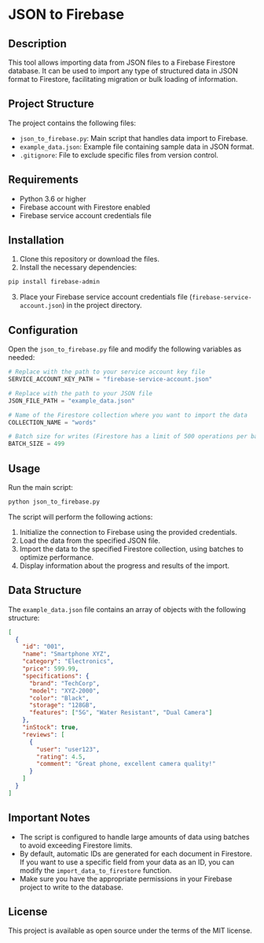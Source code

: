 # JSON to Firebase

## Description

This tool allows importing data from JSON files to a Firebase Firestore database. It can be used to import any type of structured data in JSON format to Firestore, facilitating migration or bulk loading of information.

## Project Structure

The project contains the following files:

- `json_to_firebase.py`: Main script that handles data import to Firebase.
- `example_data.json`: Example file containing sample data in JSON format.
- `.gitignore`: File to exclude specific files from version control.

## Requirements

- Python 3.6 or higher
- Firebase account with Firestore enabled
- Firebase service account credentials file

## Installation

1. Clone this repository or download the files.
2. Install the necessary dependencies:

```bash
pip install firebase-admin
```

3. Place your Firebase service account credentials file (`firebase-service-account.json`) in the project directory.

## Configuration

Open the `json_to_firebase.py` file and modify the following variables as needed:

```python
# Replace with the path to your service account key file
SERVICE_ACCOUNT_KEY_PATH = "firebase-service-account.json"

# Replace with the path to your JSON file
JSON_FILE_PATH = "example_data.json"

# Name of the Firestore collection where you want to import the data
COLLECTION_NAME = "words"

# Batch size for writes (Firestore has a limit of 500 operations per batch)
BATCH_SIZE = 499
```

## Usage

Run the main script:

```bash
python json_to_firebase.py
```

The script will perform the following actions:

1. Initialize the connection to Firebase using the provided credentials.
2. Load the data from the specified JSON file.
3. Import the data to the specified Firestore collection, using batches to optimize performance.
4. Display information about the progress and results of the import.

## Data Structure

The `example_data.json` file contains an array of objects with the following structure:

```json
[
  {
    "id": "001",
    "name": "Smartphone XYZ",
    "category": "Electronics",
    "price": 599.99,
    "specifications": {
      "brand": "TechCorp",
      "model": "XYZ-2000",
      "color": "Black",
      "storage": "128GB",
      "features": ["5G", "Water Resistant", "Dual Camera"]
    },
    "inStock": true,
    "reviews": [
      {
        "user": "user123",
        "rating": 4.5,
        "comment": "Great phone, excellent camera quality!"
      }
    ]
  }
]
```

## Important Notes

- The script is configured to handle large amounts of data using batches to avoid exceeding Firestore limits.
- By default, automatic IDs are generated for each document in Firestore. If you want to use a specific field from your data as an ID, you can modify the `import_data_to_firestore` function.
- Make sure you have the appropriate permissions in your Firebase project to write to the database.

## License

This project is available as open source under the terms of the MIT license.